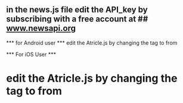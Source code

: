 ## in the news.js file edit the API_key by subscribing with a free account at ## www.newsapi.org


*** for Android user *** 
 edit the Atricle.js by changing the tag to <TouchableNativeFeedback> from <TouchableHighlight> 

*** For iOS User ***
# edit the Atricle.js by changing the tag to  <TouchableHighlight>  from <TouchableNativeFeedback> #
